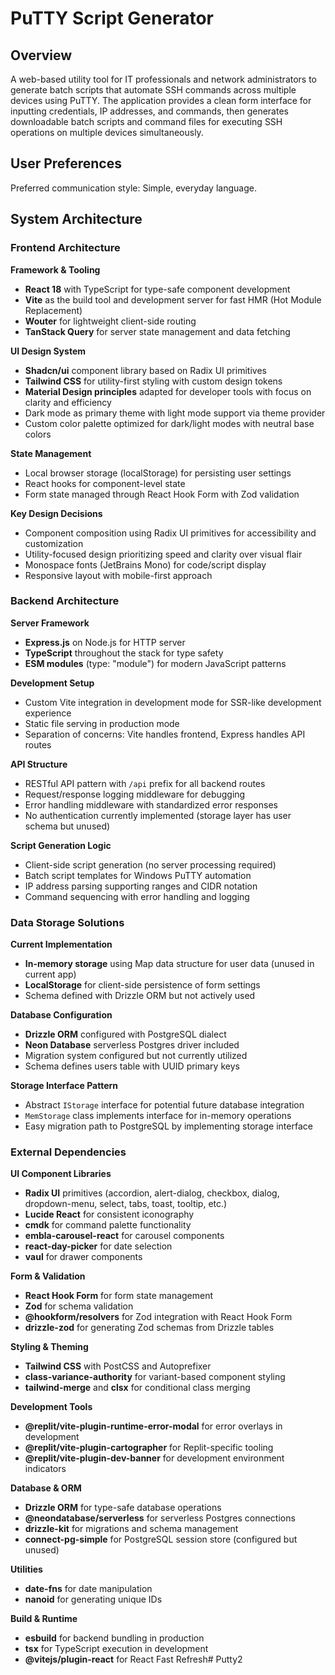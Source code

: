 # PuTTY Script Generator

## Overview

A web-based utility tool for IT professionals and network administrators to generate batch scripts that automate SSH commands across multiple devices using PuTTY. The application provides a clean form interface for inputting credentials, IP addresses, and commands, then generates downloadable batch scripts and command files for executing SSH operations on multiple devices simultaneously.

## User Preferences

Preferred communication style: Simple, everyday language.

## System Architecture

### Frontend Architecture

**Framework & Tooling**
- **React 18** with TypeScript for type-safe component development
- **Vite** as the build tool and development server for fast HMR (Hot Module Replacement)
- **Wouter** for lightweight client-side routing
- **TanStack Query** for server state management and data fetching

**UI Design System**
- **Shadcn/ui** component library based on Radix UI primitives
- **Tailwind CSS** for utility-first styling with custom design tokens
- **Material Design principles** adapted for developer tools with focus on clarity and efficiency
- Dark mode as primary theme with light mode support via theme provider
- Custom color palette optimized for dark/light modes with neutral base colors

**State Management**
- Local browser storage (localStorage) for persisting user settings
- React hooks for component-level state
- Form state managed through React Hook Form with Zod validation

**Key Design Decisions**
- Component composition using Radix UI primitives for accessibility and customization
- Utility-focused design prioritizing speed and clarity over visual flair
- Monospace fonts (JetBrains Mono) for code/script display
- Responsive layout with mobile-first approach

### Backend Architecture

**Server Framework**
- **Express.js** on Node.js for HTTP server
- **TypeScript** throughout the stack for type safety
- **ESM modules** (type: "module") for modern JavaScript patterns

**Development Setup**
- Custom Vite integration in development mode for SSR-like development experience
- Static file serving in production mode
- Separation of concerns: Vite handles frontend, Express handles API routes

**API Structure**
- RESTful API pattern with `/api` prefix for all backend routes
- Request/response logging middleware for debugging
- Error handling middleware with standardized error responses
- No authentication currently implemented (storage layer has user schema but unused)

**Script Generation Logic**
- Client-side script generation (no server processing required)
- Batch script templates for Windows PuTTY automation
- IP address parsing supporting ranges and CIDR notation
- Command sequencing with error handling and logging

### Data Storage Solutions

**Current Implementation**
- **In-memory storage** using Map data structure for user data (unused in current app)
- **LocalStorage** for client-side persistence of form settings
- Schema defined with Drizzle ORM but not actively used

**Database Configuration**
- **Drizzle ORM** configured with PostgreSQL dialect
- **Neon Database** serverless Postgres driver included
- Migration system configured but not currently utilized
- Schema defines users table with UUID primary keys

**Storage Interface Pattern**
- Abstract `IStorage` interface for potential future database integration
- `MemStorage` class implements interface for in-memory operations
- Easy migration path to PostgreSQL by implementing storage interface

### External Dependencies

**UI Component Libraries**
- **Radix UI** primitives (accordion, alert-dialog, checkbox, dialog, dropdown-menu, select, tabs, toast, tooltip, etc.)
- **Lucide React** for consistent iconography
- **cmdk** for command palette functionality
- **embla-carousel-react** for carousel components
- **react-day-picker** for date selection
- **vaul** for drawer components

**Form & Validation**
- **React Hook Form** for form state management
- **Zod** for schema validation
- **@hookform/resolvers** for Zod integration with React Hook Form
- **drizzle-zod** for generating Zod schemas from Drizzle tables

**Styling & Theming**
- **Tailwind CSS** with PostCSS and Autoprefixer
- **class-variance-authority** for variant-based component styling
- **tailwind-merge** and **clsx** for conditional class merging

**Development Tools**
- **@replit/vite-plugin-runtime-error-modal** for error overlays in development
- **@replit/vite-plugin-cartographer** for Replit-specific tooling
- **@replit/vite-plugin-dev-banner** for development environment indicators

**Database & ORM**
- **Drizzle ORM** for type-safe database operations
- **@neondatabase/serverless** for serverless Postgres connections
- **drizzle-kit** for migrations and schema management
- **connect-pg-simple** for PostgreSQL session store (configured but unused)

**Utilities**
- **date-fns** for date manipulation
- **nanoid** for generating unique IDs

**Build & Runtime**
- **esbuild** for backend bundling in production
- **tsx** for TypeScript execution in development
- **@vitejs/plugin-react** for React Fast Refresh# Putty2
